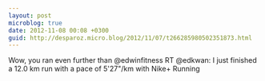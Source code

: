 ```yaml
---
layout: post
microblog: true
date: 2012-11-08 00:08 +0300
guid: http://desparoz.micro.blog/2012/11/07/t266285980502351873.html
---
```

Wow, you ran even further than @edwinfitness RT @edkwan: I just finished a 12.0 km run with a pace of 5'27"/km with Nike+ Running
